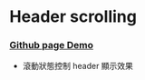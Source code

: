 # Header scrolling

### [Github page Demo](https://joy-chang-2021.github.io/header_scrolling/)

- 滾動狀態控制 header 顯示效果
